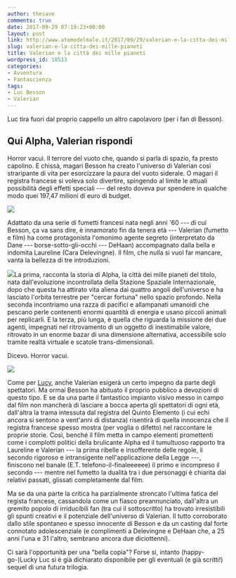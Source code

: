 ```yaml
---
author: thesave
comments: true
date: 2017-09-29 07:19:23+00:00
layout: post
link: http://www.atomodelmale.it/2017/09/29/valerian-e-la-citta-dei-mille-pianeti/
slug: valerian-e-la-citta-dei-mille-pianeti
title: Valerian e la città dei mille pianeti
wordpress_id: 18513
categories:
- Avventura
- Fantascienza
tags:
- Luc Besson
- Valerian
---
```


Luc tira fuori dal proprio cappello un altro capolavoro (per i fan di Besson).



## Qui Alpha, Valerian rispondi



Horror vacui. Il terrore del vuoto che, quando si parla di spazio, fa presto capolino. E chissà, magari Besson ha creato l'universo di Valerian così straripante di vita per esorcizzare la paura del vuoto siderale. O magari il registra francese si voleva solo divertire, spingendo al limite le attuali possibilità degli effetti speciali --- del resto doveva pur spendere in qualche modo quei 197,47 milioni di euro di budget.

![](http://www.atomodelmale.it/wp-content/uploads/2017/09/Valerian-004.jpg)

Adattato da una serie di fumetti francesi nata negli anni '60 --- di cui Besson, ça va sans dire, è innamorato fin da tenera età --- Valerian (fumetto e film) ha come protagonista l'omonimo agente segreto (interpretato da Dane --- borse-sotto-gli-occhi --- DeHaan) accompagnato dalla bella e indomita Laureline (Cara Delevingne).
Il film, che nulla si vuol far mancare, vanta la bellezza di tre introduzioni.



![](http://www.atomodelmale.it/wp-content/uploads/2017/09/Valerian-003-300x126.jpg)La prima, racconta la storia di Alpha, la città dei mille pianeti del titolo, nata dall'evoluzione incontrollata della Stazione Spaziale Internazionale, dopo che questa ha attirato vita aliena dai quattro angoli dell'universo e ha lasciato l'orbita terrestre per "cercar fortuna" nello spazio profondo. Nella seconda incontriamo una razza di pacifici e allampanati umanoidi che pescano perle contenenti enormi quantità di energia e usano piccoli animali per replicarli. E la terza, più lunga, è quella che riguarda la missione dei due agenti, impegnati nel ritrovamento di un oggetto di inestimabile valore, ritrovato in un enorme bazar di una dimensione alternativa, accessibile solo tramite realtà virtuale e scatole trans-dimensionali.

Dicevo. Horror vacui.

![](http://www.atomodelmale.it/wp-content/uploads/2017/09/Valerian-001.jpg)

Come per [Lucy](http://www.atomodelmale.it/2014/09/29/lucy/), anche Valerian esigerà un certo impegno da parte degli spettatori. Ma ormai Besson ha abituato il proprio pubblico a devozioni di questo tipo. E se da una parte il fantastico impianto visivo messo in campo dal film non mancherà di lasciare a bocca aperta gli spettatori di ogni età, dall'altra la trama intessuta dal registra del Quinto Elemento (i cui echi ancora si sentono a vent'anni di distanza) risentirà di quella innocenza che il registra francese spesso mostra (per voglia o difetto) nel raccontare le proprie storie. Così, benché il film metta in campo elementi promettenti come i complotti politici della brulicante Alpha ed il tumultuoso rapporto tra Laureline e Valerian --- la prima ribelle e insofferente delle regole, il secondo rigoroso e intransigente nell'applicazione della Legge ---, finiscono nel banale (E.T. telefono-il-finaleeeeee) il primo e incompreso il secondo --- mentre nel fumetto la dualità tra i due personaggi è chiarita dai relativi passati, glissati completamente dal film.

Ma se da una parte la critica ha parzialmente stroncato l'ultima fatica del regista francese, cassandola come un fiasco preannunciato, dall'altra un gremito popolo di irriducibili fan (tra cui il sottoscritto) ha trovato irresistibili gli spunti creativi e il potenziale dell'universo di Valerian. Il tutto corroborato dallo stile spontaneo e spesso innocente di Besson e da un casting dal forte connotato adolescenziale (e complimenti a Delevingne e DeHaan che, a 25 anni l'una e 31 l'altro, sembrano ancora due diciottenni).

Ci sarà l'opportunità per una "bella copia"? Forse si, intanto (happy-go-)Lucky Luc si è già dichiarato disponibile per gli eventuali (e già scritti!) sequel di una futura trilogia.
